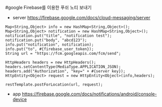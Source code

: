 #google Firebase를 이용한 푸쉬 노티 보내기

- server 
https://firebase.google.com/docs/cloud-messaging/server

```
Map<String,Object> info = new HashMap<String,Object>();
Map<String,Object> notification = new HashMap<String,Object>();
notification.put("title", "notification test");
notification.put("body", "abcd123");
info.put("notification", notification);
info.put("to", #{firebase_user_token});
String url = "https://fcm.googleapis.com/fcm/send";

HttpHeaders headers = new HttpHeaders();
headers.setContentType(MediaType.APPLICATION_JSON);
headers.add("Authorization", "key=" + #{server key});
HttpEntity<Object> request = new HttpEntity<Object>(info,headers);

restTemplate.postForLocation(url, request);

```

- app
https://firebase.google.com/docs/notifications/android/console-device

